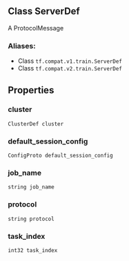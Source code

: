 ## Class ServerDef
A ProtocolMessage
### Aliases:
- Class `tf.compat.v1.train.ServerDef`
- Class `tf.compat.v2.train.ServerDef`
## Properties
### cluster
`ClusterDef cluster`
### default_session_config
`ConfigProto default_session_config`
### job_name
`string job_name`
### protocol
`string protocol`
### task_index
`int32 task_index`
